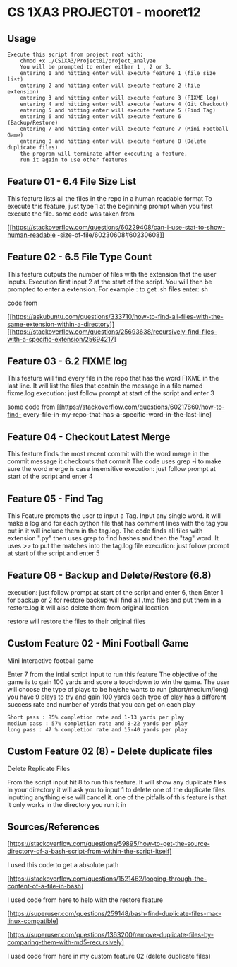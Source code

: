 # CS 1XA3 PROJECT01 - mooret12


## Usage

	Execute this script from project root with:
        chmod +x ./CS1XA3/Project01/project_analyze
        You will be prompted to enter either 1 , 2 or 3.
        entering 1 and hitting enter will execute feature 1 (file size list)
        entering 2 and hitting enter will execute feature 2 (file extension)
        entering 3 and hitting enter will execute feature 3 (FIXME log)
        entering 4 and hitting enter will execute feature 4 (Git Checkout)
        entering 5 and hitting enter will execute feature 5 (Find Tag)
        entering 6 and hitting enter will execute feature 6 (Backup/Restore)
        entering 7 and hitting enter will execute feature 7 (Mini Football Game)
        entering 8 and hitting enter will execute feature 8 (Delete duplicate files)
        the program will terminate after executing a feature,
        run it again to use other features


## Feature 01 - 6.4 File Size List 

This feature lists all the files in the repo in a human readable format
To execute this feature, just type 1 at the beginning prompt when you
first execute the file.
some code was taken from

[[https://stackoverflow.com/questions/60229408/can-i-use-stat-to-show-human-readable
-size-of-file/60230608#60230608]]

## Feature 02 - 6.5 File Type Count

This feature outputs the number of files with the extension that
the user inputs.
Execution
first input 2 at the start of the script. You will then be prompted
to enter a extension.
For example :
to get .sh files
enter: sh

code from
 
[[https://askubuntu.com/questions/333710/how-to-find-all-files-with-the-same-extension-within-a-directory]]
[[https://stackoverflow.com/questions/25693638/recursively-find-files-with-a-specific-extension/25694217]


## Feature 03 - 6.2 FIXME log

This feature will find every file in the repo that has the word
FIXME in the last line. It will list the files that contain the
message in a file named fixme.log
execution: just follow prompt at start of the script and enter
3

some code from [[https://stackoverflow.com/questions/60217860/how-to-find-
every-file-in-my-repo-that-has-a-specific-word-in-the-last-line]

## Feature 04 - Checkout Latest Merge 

This feature finds the most recent commit with the word merge in the commit message
it checkouts that commit
The code uses grep -i to make sure the word merge is case insensitive 
execution: just follow prompt at start of the script and enter
4

## Feature 05 - Find Tag 

This Feature prompts the user to input a Tag.
Input any single word.
it will make a log and for each python file that has comment lines with the tag
you put in it will include them in the tag.log.
The code finds all files with extension ".py" then uses grep to find
hashes and then the "tag" word. It uses >> to put the matches into the 
tag.log file
execution: just follow prompt at start of the script and enter
5

## Feature 06 - Backup and Delete/Restore (6.8)

execution: just follow prompt at start of the script and enter
6, then
Enter 1 for backup or 2 for restore
backup will find all .tmp files and put them in a restore.log
it will also delete them from original location 

restore will restore the files to their original files 


## Custom Feature 02 - Mini Football Game

Mini Interactive football game

Enter 7 from the intial script input to run this feature
The objective of the game is to gain 100 yards and score a touchdown to win the game. 
The user will choose the type of plays to be he/she wants to run (short/medium/long)
you have 9 plays to try and gain 100 yards
each type of play has a different success rate and number of yards that you can get
on each play

    Short pass : 85% completion rate and 1-13 yards per play
    medium pass : 57% completion rate and 8-22 yards per play
    long pass : 47 % completion rate and 15-40 yards per play


## Custom Feature 02 (8) - Delete duplicate files

Delete Replicate Files
 
From the script input hit 8 to run this feature.
It will show any duplicate files in your directory
it will ask you to input 1 to delete one of the duplicate files
inputting anything else will cancel it.
one of the pitfalls of this feature is that it only works in the directory you run it in


## Sources/References 

[https://stackoverflow.com/questions/59895/how-to-get-the-source-directory-of-a-bash-script-from-within-the-script-itself]

I used this code to get a absolute path

[https://stackoverflow.com/questions/1521462/looping-through-the-content-of-a-file-in-bash]

I used code from here to help with the restore feature

[https://superuser.com/questions/259148/bash-find-duplicate-files-mac-linux-compatible]

[https://superuser.com/questions/1363200/remove-duplicate-files-by-comparing-them-with-md5-recursively]

I used code from here in my custom feature 02 (delete duplicate files)
